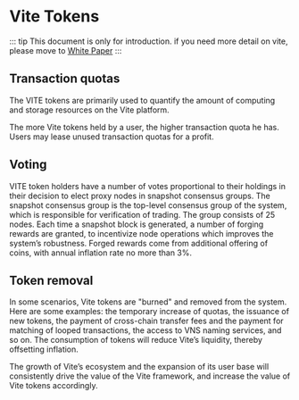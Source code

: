 # Vite Tokens

::: tip
This document is only for introduction. if you need more detail on vite, please move to [White Paper](https://www.vite.org/whitepaper/vite_en.pdf)
:::

## Transaction quotas

The VITE tokens are primarily used to quantify the amount of computing and storage resources on the Vite platform. 

The more Vite tokens held by a user, the higher transaction quota he has.  Users may lease unused transaction quotas for a profit. 

## Voting

VITE token holders have a number of votes proportional to their holdings in their decision to elect proxy nodes in snapshot consensus groups. The snapshot consensus group is the top-level consensus group of the system, which is responsible for verification of trading. The group consists of 25 nodes. Each time a snapshot block is generated, a number of forging rewards are granted, to incentivize node operations which improves the system’s robustness. Forged rewards come from additional offering of coins, with annual inflation rate no more than 3%. 

## Token removal

In some scenarios, Vite tokens are "burned" and removed from the system. Here are some examples: the temporary increase of quotas, the issuance of new tokens, the payment of cross-chain transfer fees and the payment for matching of looped transactions, the access to VNS naming services, and so on. The consumption of tokens will reduce Vite’s liquidity, thereby offsetting inflation.

The growth of Vite’s ecosystem and the expansion of its user base will consistently drive the value of the Vite framework, and increase the value of Vite tokens accordingly.

